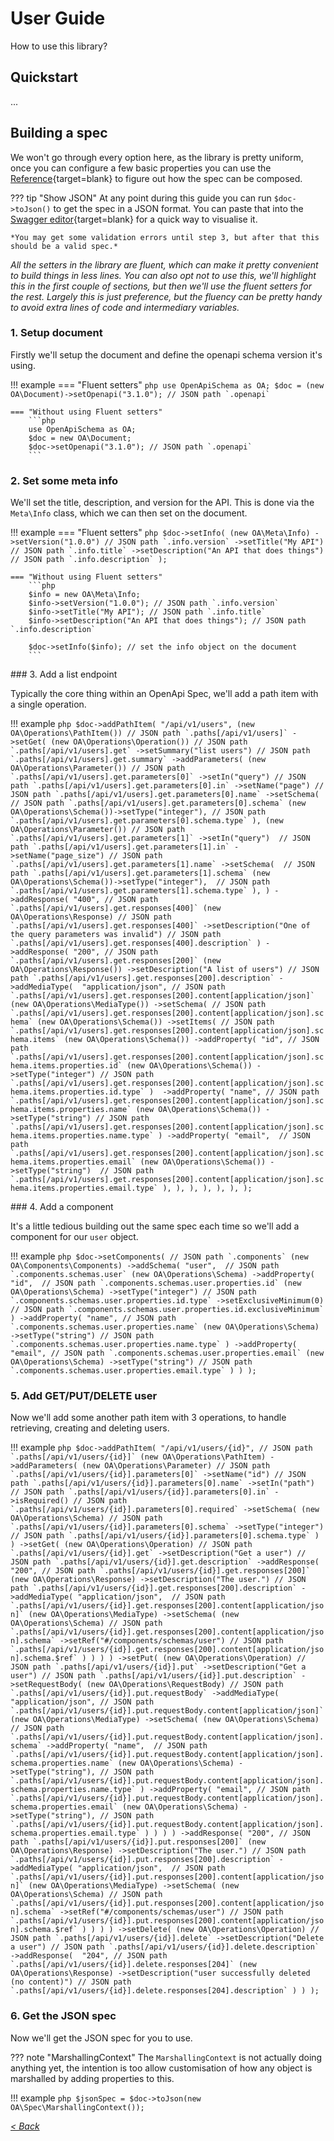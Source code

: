 # User Guide

How to use this library?

## Quickstart

...

## Building a spec

We won't go through every option here, as the library is pretty uniform, once you can configure a few basic properties you can use the [Reference](../reference/){target=blank} to figure out how the spec can be composed.

??? tip "Show JSON"
    At any point during this guide you can run `$doc->toJson()` to get the spec in a JSON format. You can paste that into the [Swagger editor](https://editor-next.swagger.io/){target=blank} for a quick way to visualise it.

    *You may get some validation errors until step 3, but after that this should be a valid spec.*

*All the setters in the library are fluent, which can make it pretty convenient to build things in less lines. You can also opt not to use this, we'll highlight this in the first couple of sections, but then we'll use the fluent setters for the rest. Largely this is just preference, but the fluency can be pretty handy to avoid extra lines of code and intermediary variables.*


### 1. Setup document

Firstly we'll setup the document and define the openapi schema version it's using.

!!! example
    === "Fluent setters"
        ```php
        use OpenApiSchema as OA;
        $doc = (new OA\Document)->setOpenapi("3.1.0"); // JSON path `.openapi`
        ```

    === "Without using Fluent setters"
        ```php
        use OpenApiSchema as OA;
        $doc = new OA\Document;
        $doc->setOpenapi("3.1.0"); // JSON path `.openapi`
        ```

### 2. Set some meta info

We'll set the title, description, and version for the API. This is done via the `Meta\Info` class, which we can then set on the document.

!!! example
    === "Fluent setters"
        ```php
        $doc->setInfo(
            (new OA\Meta\Info)
                ->setVersion("1.0.0") // JSON path `.info.version`
                ->setTitle("My API") // JSON path `.info.title`
                ->setDescription("An API that does things") // JSON path `.info.description`
        );
        ```

    === "Without using Fluent setters"
        ```php
        $info = new OA\Meta\Info;
        $info->setVersion("1.0.0"); // JSON path `.info.version`
        $info->setTitle("My API"); // JSON path `.info.title`
        $info->setDescription("An API that does things"); // JSON path `.info.description`

        $doc->setInfo($info); // set the info object on the document 
        ```

### 3. Add a list endpoint

Typically the core thing within an OpenApi Spec, we'll add a path item with a single operation.


!!! example
    ```php
    $doc->addPathItem(
        "/api/v1/users",
        (new OA\Operations\PathItem()) // JSON path `.paths[/api/v1/users]`
            ->setGet(
                (new OA\Operations\Operation()) // JSON path `.paths[/api/v1/users].get`
                    ->setSummary("list users") // JSON path `.paths[/api/v1/users].get.summary`
                    ->addParameters(
                        (new OA\Operations\Parameter()) // JSON path `.paths[/api/v1/users].get.parameters[0]`
                            ->setIn("query") // JSON path `.paths[/api/v1/users].get.parameters[0].in`
                            ->setName("page") // JSON path `.paths[/api/v1/users].get.parameters[0].name`
                            ->setSchema( // JSON path `.paths[/api/v1/users].get.parameters[0].schema`
                                (new OA\Operations\Schema())->setType("integer"), // JSON path `.paths[/api/v1/users].get.parameters[0].schema.type`
                            ),
                        (new OA\Operations\Parameter()) // JSON path `.paths[/api/v1/users].get.parameters[1]`
                            ->setIn("query")  // JSON path `.paths[/api/v1/users].get.parameters[1].in`
                            ->setName("page_size") // JSON path `.paths[/api/v1/users].get.parameters[1].name`
                            ->setSchema(  // JSON path `.paths[/api/v1/users].get.parameters[1].schema`
                                (new OA\Operations\Schema())->setType("integer"),  // JSON path `.paths[/api/v1/users].get.parameters[1].schema.type`
                            ),
                    )
                    ->addResponse(
                        "400", // JSON path `.paths[/api/v1/users].get.responses[400]`
                        (new OA\Operations\Response) // JSON path `.paths[/api/v1/users].get.responses[400]`
                            ->setDescription("One of the query parameters was invalid") // JSON path `.paths[/api/v1/users].get.responses[400].description`
                    )
                    ->addResponse(
                        "200", // JSON path `.paths[/api/v1/users].get.responses[200]`
                        (new OA\Operations\Response())
                            ->setDescription("A list of users") // JSON path `.paths[/api/v1/users].get.responses[200].description`
                            ->addMediaType( 
                                "application/json", // JSON path `.paths[/api/v1/users].get.responses[200].content[application/json]`
                                (new OA\Operations\MediaType())
                                    ->setSchema( // JSON path `.paths[/api/v1/users].get.responses[200].content[application/json].schema`
                                        (new OA\Operations\Schema())
                                            ->setItems( // JSON path `.paths[/api/v1/users].get.responses[200].content[application/json].schema.items`
                                                (new OA\Operations\Schema())
                                                    ->addProperty(
                                                        "id", // JSON path `.paths[/api/v1/users].get.responses[200].content[application/json].schema.items.properties.id`
                                                        (new OA\Operations\Schema())
                                                            ->setType("integer") // JSON path `.paths[/api/v1/users].get.responses[200].content[application/json].schema.items.properties.id.type`
                                                    ) 
                                                    ->addProperty(
                                                        "name", // JSON path `.paths[/api/v1/users].get.responses[200].content[application/json].schema.items.properties.name`
                                                        (new OA\Operations\Schema())
                                                            ->setType("string") // JSON path `.paths[/api/v1/users].get.responses[200].content[application/json].schema.items.properties.name.type`
                                                    )
                                                    ->addProperty(
                                                        "email",  // JSON path `.paths[/api/v1/users].get.responses[200].content[application/json].schema.items.properties.email`
                                                        (new OA\Operations\Schema())
                                                            ->setType("string")  // JSON path `.paths[/api/v1/users].get.responses[200].content[application/json].schema.items.properties.email.type`
                                                    ),
                                            ),
                                    ),
                            ),
                    ),
            ),
    );
    ```

### 4. Add a component

It's a little tedious building out the same spec each time so we'll add a component for our `user` object.

!!! example
    ```php
        $doc->setComponents( // JSON path `.components`
            (new OA\Components\Components)
                ->addSchema(
                    "user",  // JSON path `.components.schemas.user`
                    (new OA\Operations\Schema)
                        ->addProperty(
                            "id",  // JSON path `.components.schemas.user.properties.id`
                            (new OA\Operations\Schema)
                                ->setType("integer") // JSON path `.components.schemas.user.properties.id.type`
                                ->setExclusiveMinimum(0) // JSON path `.components.schemas.user.properties.id.exclusiveMinimum`
                        )
                        ->addProperty(
                            "name", // JSON path `.components.schemas.user.properties.name`
                            (new OA\Operations\Schema)
                                ->setType("string") // JSON path `.components.schemas.user.properties.name.type`
                        )
                        ->addProperty(
                            "email", // JSON path `.components.schemas.user.properties.email`
                            (new OA\Operations\Schema)
                                ->setType("string") // JSON path `.components.schemas.user.properties.email.type`
                        )
                )
        );
    ```

### 5. Add GET/PUT/DELETE user

Now we'll add some another path item with 3 operations, to handle retrieving, creating and deleting users.

!!! example
    ```php
    $doc->addPathItem(
        "/api/v1/users/{id}", // JSON path `.paths[/api/v1/users/{id}]`
        (new OA\Operations\PathItem)
            ->addParameters(
                (new OA\Operations\Parameter) // JSON path `.paths[/api/v1/users/{id}].parameters[0]`
                    ->setName("id") // JSON path `.paths[/api/v1/users/{id}].parameters[0].name`
                    ->setIn("path") // JSON path `.paths[/api/v1/users/{id}].parameters[0].in`
                    ->isRequired() // JSON path `.paths[/api/v1/users/{id}].parameters[0].required`
                    ->setSchema(
                        (new OA\Operations\Schema) // JSON path `.paths[/api/v1/users/{id}].parameters[0].schema`
                            ->setType("integer") // JSON path `.paths[/api/v1/users/{id}].parameters[0].schema.type`
                    )
            )
            ->setGet(
                (new OA\Operations\Operation) // JSON path `.paths[/api/v1/users/{id}].get`
                    ->setDescription("Get a user") // JSON path `.paths[/api/v1/users/{id}].get.description`
                    ->addResponse(
                        "200", // JSON path `.paths[/api/v1/users/{id}].get.responses[200]`
                        (new OA\Operations\Response)
                            ->setDescription("The user.") // JSON path `.paths[/api/v1/users/{id}].get.responses[200].description`
                            ->addMediaType(
                                "application/json",  // JSON path `.paths[/api/v1/users/{id}].get.responses[200].content[application/json]`
                                (new OA\Operations\MediaType)
                                    ->setSchema(
                                        (new OA\Operations\Schema) // JSON path `.paths[/api/v1/users/{id}].get.responses[200].content[application/json].schema`
                                            ->setRef("#/components/schemas/user") // JSON path `.paths[/api/v1/users/{id}].get.responses[200].content[application/json].schema.$ref`
                                    )
                            )
                    )
            )
            ->setPut(
                (new OA\Operations\Operation) // JSON path `.paths[/api/v1/users/{id}].put`
                    ->setDescription("Get a user") // JSON path `.paths[/api/v1/users/{id}].put.description`
                    ->setRequestBody(
                        (new OA\Operations\RequestBody) // JSON path `.paths[/api/v1/users/{id}].put.requestBody`
                            ->addMediaType(
                                "application/json", // JSON path `.paths[/api/v1/users/{id}].put.requestBody.content[application/json]`
                                (new OA\Operations\MediaType)
                                    ->setSchema(
                                        (new OA\Operations\Schema)  // JSON path `.paths[/api/v1/users/{id}].put.requestBody.content[application/json].schema`
                                            ->addProperty(
                                                "name",  // JSON path `.paths[/api/v1/users/{id}].put.requestBody.content[application/json].schema.properties.name`
                                                (new OA\Operations\Schema)
                                                    ->setType("string"), // JSON path `.paths[/api/v1/users/{id}].put.requestBody.content[application/json].schema.properties.name.type`
                                            )
                                            ->addProperty(
                                                "email", // JSON path `.paths[/api/v1/users/{id}].put.requestBody.content[application/json].schema.properties.email`
                                                (new OA\Operations\Schema)
                                                    ->setType("string"), // JSON path `.paths[/api/v1/users/{id}].put.requestBody.content[application/json].schema.properties.email.type`
                                            )
                                    )
                            )
                    )
                    ->addResponse(
                        "200", // JSON path `.paths[/api/v1/users/{id}].put.responses[200]`
                        (new OA\Operations\Response)
                            ->setDescription("The user.") // JSON path `.paths[/api/v1/users/{id}].put.responses[200].description`
                            ->addMediaType(
                                "application/json",  // JSON path `.paths[/api/v1/users/{id}].put.responses[200].content[application/json]`
                                (new OA\Operations\MediaType)
                                    ->setSchema(
                                        (new OA\Operations\Schema) // JSON path `.paths[/api/v1/users/{id}].put.responses[200].content[application/json].schema`
                                            ->setRef("#/components/schemas/user") // JSON path `.paths[/api/v1/users/{id}].put.responses[200].content[application/json].schema.$ref`
                                    )
                            )
                    )
            )
            ->setDelete(
                (new OA\Operations\Operation) // JSON path `.paths[/api/v1/users/{id}].delete`
                    ->setDescription("Delete a user") // JSON path `.paths[/api/v1/users/{id}].delete.description`
                    ->addResponse( 
                        "204", // JSON path `.paths[/api/v1/users/{id}].delete.responses[204]`
                        (new OA\Operations\Response)
                            ->setDescription("user successfully deleted (no content)") // JSON path `.paths[/api/v1/users/{id}].delete.responses[204].description`
                    )
            )
        );
    ```

### 6. Get the JSON spec

Now we'll get the JSON spec for you to use.

??? note "MarshallingContext"
    The `MarshallingContext` is not actually doing anything yet, the intention is too allow customisation of how any object is marshalled by adding properties to this.

!!! example
    ```php
    $jsonSpec = $doc->toJson(new OA\Spec\MarshallingContext());
    ```

*[< Back](../)*
